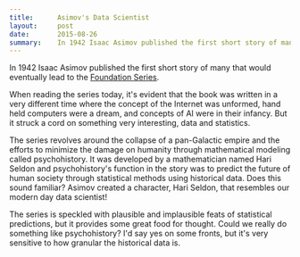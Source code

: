 ```yaml
---
title:      Asimov's Data Scientist
layout:     post
date:       2015-08-26
summary:    In 1942 Isaac Asimov published the first short story of many that would eventually lead to the Foundation Series. When reading the series today, it's evident that the book was written in a very different time where the concept of the Internet was unformed, hand held computers were a dream, and concepts of AI were in their infancy. But it struck a cord on something very interesting, data and statistics.
---
```


In 1942 Isaac Asimov published the first short story of many that would eventually lead to the [Foundation Series](https://en.wikipedia.org/wiki/Foundation_series).

When reading the series today, it's evident that the book was written in a very different time where the concept of the Internet was unformed, hand held computers were a dream, and concepts of AI were in their infancy. But it struck a cord on something very interesting, data and statistics.

The series revolves around the collapse of a pan-Galactic empire and the efforts to minimize the damage on humanity through mathematical modeling called psychohistory. It was developed by a mathematician named Hari Seldon and psychohistory's function in the story was to predict the future of human society through statistical methods using historical data. Does this sound familiar? Asimov created a character, Hari Seldon, that resembles our modern day data scientist!

The series is speckled with plausible and implausible feats of statistical predictions, but it provides some great food for thought. Could we really do something like psychohistory? I'd say yes on some fronts, but it's very sensitive to how granular the historical data is. 
